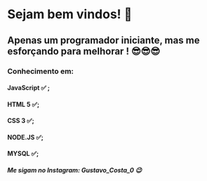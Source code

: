 # Sejam bem vindos! 🧐
## Apenas um programador iniciante, mas me esforçando para melhorar ! 😎😎😎

### Conhecimento em:
#### JavaScript ✅ ;
#### HTML 5 ✅;
#### CSS 3 ✅;
#### NODE.JS ✅;
#### MYSQL ✅;

##### Me sigam no Instagram: Gustavo_Costa_0 😉

